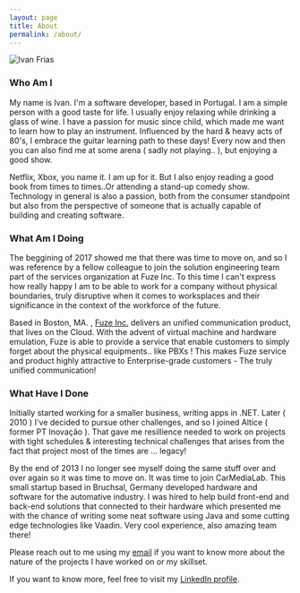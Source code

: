 ```yaml
---
layout: page
title: About
permalink: /about/
---
```


![Ivan Frias](https://media.licdn.com/dms/image/C5603AQGlAGkuCWxbPw/profile-displayphoto-shrink_200_200/0?e=1554336000&v=beta&t=MJrPA8LM-KHMyHq8YwShIfS1TSp6KFCdn35C3-1znhs)

### Who Am I

My name is Ivan. I'm a software developer, based in Portugal. I am a simple person with a good taste for life. I usually enjoy relaxing while drinking a glass of wine.
I have a passion for music since child, which made me want to learn how to play an instrument. Influenced by the hard & heavy acts of 80's, I embrace the guitar learning path to these days! Every now and then you can also find me at some arena ( sadly not playing.. ), but enjoying a good show.

Netflix, Xbox, you name it. I am up for it. But I also enjoy reading a good book from times to times..Or attending a stand-up comedy show.
Technology in general is also a passion, both from the consumer standpoint but also from the perspective of someone that is actually capable of building and creating software.

### What Am I Doing

The beggining of 2017 showed me that there was time to move on, and so I was reference by a fellow colleague to join the solution engineering team part of the services organization at Fuze Inc. To this time I can't express how really happy I am to be able to work for a company without physical boundaries, truly disruptive when it comes to worksplaces and their significance in the context of the workforce of the future.

Based in Boston, MA. , [Fuze Inc.](https://www.fuze.com) delivers an unified communication product, that lives on the Cloud. With the advent of virtual machine and hardware emulation, Fuze is able to provide a service that enable customers to simply forget about the physical equipments.. like PBXs ! This makes Fuze service and product highly attractive to Enterprise-grade customers - The truly unified communication!

### What Have I Done

Initially started working for a smaller business, writing apps in .NET. Later ( 2010 ) I've decided to pursue other challenges, and so I joined Altice ( former PT Inovação ). That gave me resillience needed to work on projects with tight schedules & interesting technical challenges that arises from the fact that project most of the times are ... legacy!

By the end of 2013 I no longer see myself doing the same stuff over and over again so it was time to move on. It was time to join CarMediaLab. This small startup based in Bruchsal, Germany developed hardware and software for the automative industry. I was hired to help build front-end and back-end solutions that connected to their hardware which presented me with the chance of writing some neat software using Java and some cutting edge technologies like Vaadin. Very cool experience, also amazing team there!

Please reach out to me using my [email](frias.ivan@gmail.com) if you want to know more about the nature of the projects I have worked on or my skillset.

If you want to know more, feel free to visit my [LinkedIn profile](https://www.linkedin.com/in/ivan-frias-33308610/).
